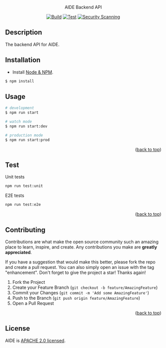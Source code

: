 <!--
  ~ Copyright 2022 Crown Copyright
  ~
  ~ Licensed under the Apache License, Version 2.0 (the "License");
  ~ you may not use this file except in compliance with the License.
  ~ You may obtain a copy of the License at
  ~
  ~ http://www.apache.org/licenses/LICENSE-2.0
  ~
  ~ Unless required by applicable law or agreed to in writing, software
  ~ distributed under the License is distributed on an "AS IS" BASIS,
  ~ WITHOUT WARRANTIES OR CONDITIONS OF ANY KIND, either express or implied.
  ~ See the License for the specific language governing permissions and
  ~ limitations under the License.
-->

<a name="readme-top"></a>

<p align="center">AIDE Backend API</p>

<div align="center">

[![Build](https://github.com/AnswerConsulting/aide-backend-api-nestjs/actions/workflows/build.yml/badge.svg)](https://github.com/AnswerConsulting/aide-backend-api-nestjs/actions/workflows/build.yml)
[![Test](https://github.com/AnswerConsulting/aide-backend-api-nestjs/actions/workflows/test.yml/badge.svg)](https://github.com/AnswerConsulting/aide-backend-api-nestjs/actions/workflows/test.yml)
[![Security Scanning](https://github.com/AnswerConsulting/aide-backend-api-nestjs/actions/workflows/security.yml/badge.svg)](https://github.com/AnswerConsulting/aide-backend-api-nestjs/actions/workflows/security.yml)

</div>

<!-- DESCRIPTION -->
## Description

The backend API for AIDE.

<!-- INSTALLATION -->
## Installation

- Install [Node & NPM](https://docs.npmjs.com/downloading-and-installing-node-js-and-npm).

```bash
$ npm install
```

<!-- USAGE -->
## Usage

```bash
# development
$ npm run start

# watch mode
$ npm run start:dev

# production mode
$ npm run start:prod
```

<p align="right">(<a href="#readme-top">back to top</a>)</p>

<!-- TEST -->
## Test

Unit tests

```bash
npm run test:unit
```

E2E tests

```bash
npm run test:e2e
```

<p align="right">(<a href="#readme-top">back to top</a>)</p>

<!-- CONTRIBUTING -->
## Contributing

Contributions are what make the open source community such an amazing place to learn, inspire, and create. Any contributions you make are **greatly appreciated**.

If you have a suggestion that would make this better, please fork the repo and create a pull request. You can also simply open an issue with the tag "enhancement".
Don't forget to give the project a star! Thanks again!

1. Fork the Project
2. Create your Feature Branch (`git checkout -b feature/AmazingFeature`)
3. Commit your Changes (`git commit -m 'Add some AmazingFeature'`)
4. Push to the Branch (`git push origin feature/AmazingFeature`)
5. Open a Pull Request

<p align="right">(<a href="#readme-top">back to top</a>)</p>

<!-- LICENSE -->
## License

AIDE is [APACHE 2.0 licensed](LICENSE).